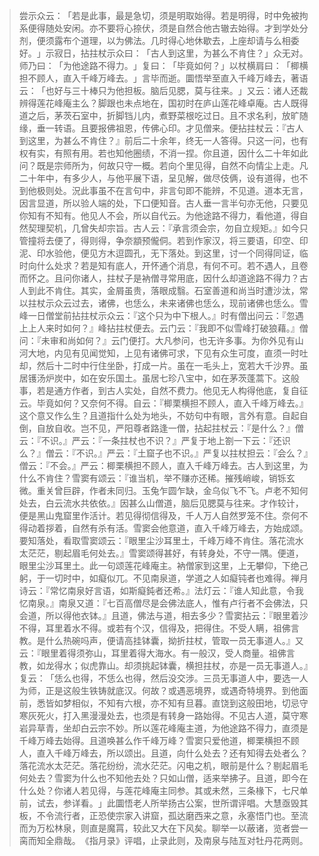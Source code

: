 
> 尝示众云：​「若是此事，最是急切，须是明取始得。若是明得，时中免被拘系便得随处安闲。亦不要将心捺伏，须是自然合他古辙去始得。才到学处分剂，便须露布个道理，以为佛法。几时得心地休歇去，上座却请与么相委好。​」示寂日，拈拄杖示众曰：​「古人到这里，为甚么不肯住？​」众无对。师乃曰：​「为他途路不得力。​」复曰：​「毕竟如何？​」以杖横肩曰：​「楖横担不顾人，直入千峰万峰去。​」言毕而逝。圜悟举至直入千峰万峰去，著语云：​「也好与三十棒只为他担板。脑后见腮，莫与往来。​」又云：诸人还裁辨得莲花峰庵主么？脚跟也未点地在，国初时在庐山莲花峰卓庵。古人既得道之后，茅茨石室中，折脚铛儿内，煮野菜根吃过日。且不求名利，放旷随缘，垂一转语。且要报佛祖恩，传佛心印。才见僧来。便拈拄杖云：『古人到这里，为甚么不肯住？』前后二十余年，终无一人答得。只这一问，也有权有实，有照有用。若也知他圈绩，不消一捏。你且道，因什么二十年如此问？既是宗师所为，何故只守一概。若向个里见得，自然不向情尘上走。凡二十年中，有多少人，与他平展下语，呈见解，做尽伎俩，设有道得，也不到他极则处。況此事虽不在言句中，非言句即不能辨，不见道。道本无言，因言显道，所以验人端的处，下口便知音。古人垂一言半句亦无他，只要见你知有不知有。他见人不会，所以自代云。为他途路不得力，看他道，得自然契理契机，几曾失却宗旨。古人云：『承言须会宗，勿自立规矩。』如今只管撞将去便了，得则得，争奈顓预儱侗。若到作家汉，将三要语，印空、印泥、印水验他，便见方木逗圆孔，无下落处。到这里，讨一个同得同证，临时向什么处求？若是知有底人，开怀通个消息，有何不可。若不遇人，且卷而怀之。且问你诸人，拄杖子是衲僧寻常用底，因什么却道途路不得力？古人到此不肯住。其实，金屑虽贵，落眼成翳。石室善道和尚当时遭沙汰，常以拄杖示众云过去，诸佛，也恁么，未来诸佛也恁么，现前诸佛也恁么。雪峰一日僧堂前拈拄杖示众云：『这个只为中下根人。』时有僧出问云：『忽遇上上人来时如何？』峰拈拄杖便去。云门云：『我即不似雪峰打破狼藉。』僧问：『未审和尚如何？』云门便打。大凡参问，也无许多事。为你外见有山河大地，内见有见闻觉知，上见有诸佛可求，下见有众生可度，直须一时吐却，然后十二时中行住坐卧，打成一片。虽在一毛头上，宽若大千沙界。虽居镬汤炉炭中，如在安乐国土。虽居七珍八宝中，如在茅茨蓬蒿下。这般事，若是通方作者，到古人实处，自然不费力。他见无人构得他底，复自征云。毕竟如何？又奈何不得。自云：『楖栗横担不顾人，直入千峰万峰去。』这个意又作么生？且道指什么处为地头，不妨句中有眼，言外有意。自起自倒，自放自收。岂不见，严阳尊者路逢一僧，拈起拄杖云：『是什么？』僧云：『不识。』严云：『一条拄杖也不识？』严复于地上劄一下云：『还识么？』僧云：『不识。』严云：『土窟子也不识。』严复以拄杖担云：『会么？』僧云：『不会。』严云：楖栗横担不顾人，直入千峰万峰去。古人到这里，为什么不肯住？雪窦有颂云：『谁当机，举不赚亦还稀。摧残峭峻，销铄玄微。重关曾巨辟，作者未同归。玉兔乍圆乍缺，金乌似飞不飞。卢老不知何处去，白云流水共依依。』因甚么山僧道，脑后见腮莫与往来。才作较计，便是黑山鬼窟里作活计。若见得彻信得及，千人万人自然罗笼不住。奈何不得动着拶着，自然有杀有活。雪窦会他意道，直入千峰万峰去，方始成颂。要知落处，看取雪窦颂云：『眼里尘沙耳里土，千峰万峰不肯住。落花流水太茫茫，剔起眉毛何处去。』雪窦颂得甚好，有转身处，不守一隅。便道，眼里尘沙耳里土。此一句颂莲花峰庵主。衲僧家到这里，上无攀仰，下绝己躬，于一切时中，如癡似兀。不见南泉道，学道之人如癡钝者也难得。禅月诗云：『常忆南泉好言语，如斯癡鈍者还希。』法灯云：『谁人知此意，令我忆南泉。』南泉又道：『七百高僧尽是会佛法底人，惟有卢行者不会佛法，只会道，所以得他衣钵。』且道，佛法与道，相去多少？雪窦拈云：『眼里着沙不得，耳里着水不得。或若有个汉，信得及，把得住。不受人瞒，祖佛言教。是什么热碗吗声，便请高挂钵囊，拗折拄杖，管取一员无事道人。』又云：『眼里着得须弥山，耳里着得大海水。有一般汉，受人商量。祖佛言教，如龙得水；似虎靠山。却须挑起钵囊，横担拄杖，亦是一员无事道人。』复云：​「恁么也得，不恁么也得，然后没交涉。三员无事道人中，要选一人为师，正是这般生铁铸就底汉。何故？或遇恶境界，或遇奇特境界。到他面前，悉皆如梦相似，不知有六根，亦不知有旦暮。直饶到这般田地，切忌守寒灰死火，打入黑漫漫处去，也须是有转身一路始得。不见古人道，莫守寒岩异草青，坐却白云宗不妙。所以莲花峰庵主道，为他途路不得力，直须是千峰万峰去始得。且道唤甚么作千峰万峰？雪窦只爱他道，楖栗横担不顾人，直入千峰万峰去，所以颂出。且道，向什么处去？还有知得去处者么？落花流水太茫茫。落花纷纷，流水茫茫。闪电之机，眼前是什么？剔起眉毛何处去？雪窦为什么也不知他去处？只如山僧，适来举拂子。且道，即今在什么处？你诸人若见得，与莲花峰庵主同参。其或未然，三条椽下，七尺单前，试去，参详看。​」此圜悟老人所举扬古公案，世所谓评唱。大慧亟毁其板，不令流行者，正恐使宗家入讲窟，孤达磨西来之意，永塞悟门也。至流而为万松林泉，则直是魔罥，较此又大在下风矣。聊举一以蔽诸，览者尝一脔而知全鼎哉。​《指月录》评唱，止录此则，及南泉与陆亙对牡丹花两则。
